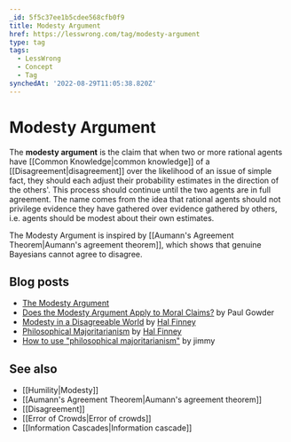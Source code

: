 ```yaml
---
_id: 5f5c37ee1b5cdee568cfb0f9
title: Modesty Argument
href: https://lesswrong.com/tag/modesty-argument
type: tag
tags:
  - LessWrong
  - Concept
  - Tag
synchedAt: '2022-08-29T11:05:38.820Z'
---
```

# Modesty Argument

The **modesty argument** is the claim that when two or more rational agents have [[Common Knowledge|common knowledge]] of a [[Disagreement|disagreement]] over the likelihood of an issue of simple fact, they should each adjust their probability estimates in the direction of the others'. This process should continue until the two agents are in full agreement. The name comes from the idea that rational agents should not privilege evidence they have gathered over evidence gathered by others, i.e. agents should be modest about their own estimates.

The Modesty Argument is inspired by [[Aumann's Agreement Theorem|Aumann's agreement theorem]], which shows that genuine Bayesians cannot agree to disagree.

## Blog posts

*   [The Modesty Argument](http://lesswrong.com/lw/gr/the_modesty_argument/)
*   [Does the Modesty Argument Apply to Moral Claims?](http://www.overcomingbias.com/2006/12/does_the_modest.html) by Paul Gowder
*   [Modesty in a Disagreeable World](http://www.overcomingbias.com/2006/12/modesty_in_a_di.html) by [Hal Finney](https://en.wikipedia.org/wiki/Hal_Finney_(cypherpunk))
*   [Philosophical Majoritarianism](http://www.overcomingbias.com/2007/03/on_majoritarian.html) by [Hal Finney](https://en.wikipedia.org/wiki/Hal_Finney_(cypherpunk))
*   [How to use "philosophical majoritarianism"](http://lesswrong.com/lw/es/how_to_use_philisophical_majoritarianism/) by jimmy

## See also

*   [[Humility|Modesty]]
*   [[Aumann's Agreement Theorem|Aumann's agreement theorem]]
*   [[Disagreement]]
*   [[Error of Crowds|Error of crowds]]
*   [[Information Cascades|Information cascade]]